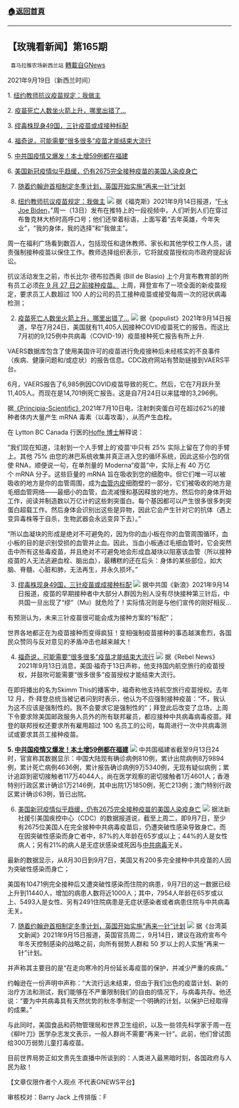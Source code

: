 ###  [:house:返回首頁](https://github.com/ourhimalayas/txt)
---


## 【玫瑰看新闻】第165期
` 喜马拉雅农场新西兰站` [轉載自GNews](https://gnews.org/zh-hans/1549810/)

2021年9月19日（新西兰时间）

1. [纽约教师抗议疫苗规定：我做主](https://www.foxnews.com/us/anti-vaccine-mandate-protesters-new-york-city-joe-biden)

2. [疫苗死亡人数坐火箭上升，哪里出错了…](https://populist.press/vaccine-deaths-sky-rocket-something-is-wrong/)

3. [缪毒株现身49国，三针疫苗或成接种标配](https://news.sina.com.cn/w/2021-09-14/doc-iktzqtyt5896490.shtml)

4. [福奇说，可能需要“很多很多”疫苗才能结束大流行](https://www.rebelnews.com/could_take_many_many_more_vaccine_mandates_to_end_pandemic_fauci_says)

5. [中共国疫情又爆发！本土增59例都在福建](https://www.aboluowang.com/2021/0914/1646642.html)

6. [美国新冠疫情似乎趋缓，仍有2675完全接种疫苗的美国人染疫身亡](https://www.aboluowang.com/2021/0915/1646842.html)

7. [随着约翰逊首相制定冬季计划，英国开始实施“再来一针”计划](https://www.taiwannews.com.tw/en/news/4286956)

1. [纽约教师抗议疫苗规定：我做主](https://www.foxnews.com/us/anti-vaccine-mandate-protesters-new-york-city-joe-biden)
![](https://assets.gnews.org/wp-content/uploads/2021/09/图片-1-14.jpg)
据《福克斯》2021年9月14日报道，“[F–k Joe Biden](https://twitter.com/LeeroyPress/status/1437557436777385985?ref_src=twsrc%5Etfw%7Ctwcamp%5Etweetembed%7Ctwterm%5E1437557436777385985%7Ctwgr%5E%7Ctwcon%5Es1_&amp;ref_url=https://www.foxnews.com/us/anti-vaccine-mandate-protesters-new-york-city-joe-biden)，”周一（13日）发布在推特上的一段视频中，人们听到人们在穿过布鲁克林大桥时高呼口号；他们还举着标语，上面写着“去年英雄，今年失业”，“我的身体，我的选择”和“我做主”。

周一在福利广场看到数百人，包括现任和退休教师、家长和其他学校工作人员，谴责强制接种疫苗以保住工作。教师选择组织表示，它将就疫苗授权向市政府提起诉讼。

抗议活动发生之前，市长比尔·德布拉西奥 (Bill de Blasio) 上个月宣布教育部的所有员工必须[在 9 月 27 日之前接种疫苗。](https://www.foxnews.com/us/nyc-mandates-coronavirus-vaccinations-teachers)  上周，拜登宣布了一项全面的新疫苗规定，要求员工人数超过 100 人的公司的员工接种疫苗或接受每周一次的冠状病毒检测；

2. [疫苗死亡人数坐火箭上升，哪里出错了…](https://populist.press/vaccine-deaths-sky-rocket-something-is-wrong/)
![](https://assets.gnews.org/wp-content/uploads/2021/09/图片-2-7.jpg)
据《populist》2021年9月14日报道，早在7月24日，美国就有11,405人因接种COVID疫苗死亡的报告。而这比7月初的9,125例中共病毒（COVID-19）疫苗接种死亡报告有所上升.

VAERS数据库包含了使用美国许可的疫苗进行免疫接种后未经核实的不良事件（疾病、健康问题和/或症状）的报告信息。CDC政府网站有赞助链接到VAERS平台。

6月，VAERS报告了6,985例因COVID疫苗导致的死亡。然后，它在7月跃升至11,405人。而现在是14,701例死亡报告。这是自7月24日以来猛增的3,296例。

据[《Principia-Scientific》](https://principia-scientific.com/doctor-heart-failure-from-mrna-jabs-will-kill-most-people/)2021年7月10日电，注射刺突蛋白可在超过62%的接种者体内大量产生 mRNA 毒素（以毒攻毒），从而产生血栓。

在 Lytton BC Canada 行医的[Hoffe 博士](https://www.ratemds.com/doctor-ratings/40188/Dr-Charles-Hoffe-Lytton-BC.html/)解释说：

“我们现在知道，注射到一个人手臂上的‘疫苗’中只有 25% 实际上留在了你的手臂上。其他 75% 由您的淋巴系统收集并真正进入您的循环系统，因此这些小包的信使 RNA，顺便说一句，在单剂量的 Moderna“疫苗”中，实际上有 40 万亿个 mRNA 分子。这些巨量的 mRNA 旨在吸收到您的细胞中。但它们唯一可以被吸收的地方是你的血管周围，成为[血管内皮](https://www.sciencedirect.com/topics/medicine-and-dentistry/vascular-endothelium)细胞壁的一部分，它们被吸收的地方是毛细血管网络——最细小的血管，血流减慢和基因释放的地方。然后你的身体开始工作，阅读并制造数以万亿计的这些刺突蛋白。每个基因都可以产生很多很多刺突蛋白超载工作。然后身体会识别出这些是异物，因此它会产生针对它的抗体（遇上变异毒株等于自杀，生物武器会永远变异下去）。”

“所以血凝块的形成是绝对不可避免的，因为你的血小板在你的血管周围循环，血小板的目的是识别受损的血管并止血。因此，当血小板通过毛细血管时，它会突然击中所有这些毒疫苗，并且绝对不可避免地会形成血凝块以阻塞该血管（所以接种疫苗的人无法逃避血栓、脑出血），最糟糕的还在后头：身体的某些部位，如大脑、脊髓、心脏和肺，无法再生，并永久损坏。”

3. [缪毒株现身49国，三针疫苗或成接种标配](https://news.sina.com.cn/w/2021-09-14/doc-iktzqtyt5896490.shtml)
![](https://assets.gnews.org/wp-content/uploads/2021/09/图片-3-6.jpg)
据中共国《新浪》2021年9月14日报道，疫苗的早期接种者中大部分人群因为别人没有尽快接种第三针后，中共国一旦出现了“缪”（Mu）就危险了！实际情况则是与他们宣传的刚好相反…

有预测认为，未来三针疫苗很可能会成为接种方案的“标配”；

世界各地都正在为疫苗接种而变得疯狂！变相强制疫苗接种的事态越演愈烈，各国民众赞同与反对意见的矛盾冲击也越来越大！

4. [福奇说，可能需要“很多很多”疫苗才能结束大流行](https://www.rebelnews.com/could_take_many_many_more_vaccine_mandates_to_end_pandemic_fauci_says)
![](https://assets.gnews.org/wp-content/uploads/2021/09/图片-4-6.jpg)
据《Rebel News》2021年9月13日消息，美国·福奇于13日声称，他支持国内航空旅行的疫苗授权，并鼓吹可能需要“很多很多”疫苗授权才能结束大流行。

在即将播出的名为Skimm This的播客中，福奇称他支持航空旅行疫苗授权。去年 12 月，乔·拜登总统当被记者问到时表示，他认为不应强制接种疫苗：“不，我认为这不应该是强制性的。我不会要求它是强制性的”；拜登此后改变了立场，上周下令要求除美国邮政服务人员外的所有联邦雇员，都应接种中共病毒病毒疫苗。拜登的联邦授权还要求所有雇用超过 100 名员工的公司，每周进行一次中共病毒测试或要求其员工接种疫苗。

**5. [中共国疫情又爆发！本土增59例都在福建](https://www.aboluowang.com/2021/0914/1646642.html)**
![](https://assets.gnews.org/wp-content/uploads/2021/09/图片-5-3.jpg)
中共国福建省截至9月13日24时，官宣称其数据显示：中国大陆现有确诊病例810例，累计出院病例8万9894例，累计死亡病例4636例，累计报告确诊病例9万5340例，无现有疑似病例；累计追踪到密切接触者117万4044人，尚在医学观察的密切接触者1万4601人；香港特别行政区累计确诊1万2146例，其中出院1万1850例，死亡213例；澳门特别行政区累计确诊63例，皆已出院。

6. [美国新冠疫情似乎趋缓，仍有2675完全接种疫苗的美国人染疫身亡](https://www.aboluowang.com/2021/0915/1646842.html)
![](https://assets.gnews.org/wp-content/uploads/2021/09/图片-6-1.jpg)
据法新社援引美国疾控中心（CDC）的数据报道说，截至上周二，即9月7日，至少有2675位美国人在完全接种中共病毒疫苗后，仍遭突破性感染导致身亡。而在因突破性感染而身亡者中，87%的人年龄在65岁或以上；44%的人是女性病人；另有21%的病人是无症状感染或死因与[中共病毒](https://www.aboluowang.com/tag/%E6%96%B0%E5%86%A0%E7%97%85%E6%AF%92-1.html)无关。

最新的数据显示，从8月30日到9月7日，美国又有200多完全接种中共疫苗的人因为突破性感染而身亡；

美国有10471例完全接种后又遭突破性感染而住院的病患，9月7日的这一数据已经上升到11440人，增加的病患人数将近1000人；其中，7954人年龄在65岁或以上、5493人是女性、另有2491住院病患是无症状感染者或者病患住院与中共病毒无关。

7. [随着约翰逊首相制定冬季计划，英国开始实施“再来一针”计划](https://www.taiwannews.com.tw/en/news/4286956)
![](https://assets.gnews.org/wp-content/uploads/2021/09/图片-7-1.jpg)
据《台湾英文新闻》2021年9月15日报道，英国官员周二，9月14日，建议在政府宣布今年冬天控制感染的战略之前，向所有弱势人群和 50 岁以上的人实施“再来一针”计划。

并声称其主要目的是“在走向寒冷的月份延长毒疫苗的保护，并减少严重的疾病。”

约翰逊在一份声明中声称：“大流行远未结束，但由于我们出色的疫苗计划、新的治疗方法和测试，我们能够在不严重限制我们的自由的情况下，与病毒共存。他还说：“要为中共病毒具有天然优势的秋冬季制定一个明确的计划，以保护已经取得的成果。”

与此同时，美国食品和药物管理局和世界卫生组织，以及一些领先科学家于周一在《柳叶刀》医学杂志发文表示，一般人群尚不需要“再来一针”。此前，他们曾试图给300万弱势儿童打毒疫苗。

目前世界局势正如文贵先生直播中所谈到的：人类进入最黑暗时刻，各国政府与人民为敌！





【文章仅限作者个人观点 不代表GNEWS平台】

审核校对：Barry Jack
上传排版：F
